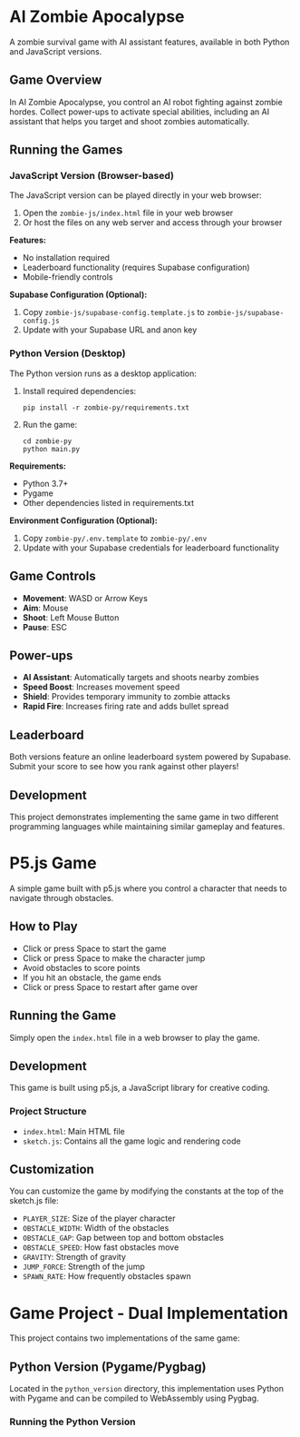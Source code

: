 # AI Zombie Apocalypse

A zombie survival game with AI assistant features, available in both Python and JavaScript versions.

## Game Overview

In AI Zombie Apocalypse, you control an AI robot fighting against zombie hordes. Collect power-ups to activate special abilities, including an AI assistant that helps you target and shoot zombies automatically.

## Running the Games

### JavaScript Version (Browser-based)

The JavaScript version can be played directly in your web browser:

1. Open the `zombie-js/index.html` file in your web browser
2. Or host the files on any web server and access through your browser

**Features:**
- No installation required
- Leaderboard functionality (requires Supabase configuration)
- Mobile-friendly controls

**Supabase Configuration (Optional):**
1. Copy `zombie-js/supabase-config.template.js` to `zombie-js/supabase-config.js`
2. Update with your Supabase URL and anon key

### Python Version (Desktop)

The Python version runs as a desktop application:

1. Install required dependencies:
   ```
   pip install -r zombie-py/requirements.txt
   ```

2. Run the game:
   ```
   cd zombie-py
   python main.py
   ```

**Requirements:**
- Python 3.7+
- Pygame
- Other dependencies listed in requirements.txt

**Environment Configuration (Optional):**
1. Copy `zombie-py/.env.template` to `zombie-py/.env`
2. Update with your Supabase credentials for leaderboard functionality

## Game Controls

- **Movement**: WASD or Arrow Keys
- **Aim**: Mouse
- **Shoot**: Left Mouse Button
- **Pause**: ESC

## Power-ups

- **AI Assistant**: Automatically targets and shoots nearby zombies
- **Speed Boost**: Increases movement speed
- **Shield**: Provides temporary immunity to zombie attacks
- **Rapid Fire**: Increases firing rate and adds bullet spread

## Leaderboard

Both versions feature an online leaderboard system powered by Supabase. Submit your score to see how you rank against other players!

## Development

This project demonstrates implementing the same game in two different programming languages while maintaining similar gameplay and features.

# P5.js Game

A simple game built with p5.js where you control a character that needs to navigate through obstacles.

## How to Play

- Click or press Space to start the game
- Click or press Space to make the character jump
- Avoid obstacles to score points
- If you hit an obstacle, the game ends
- Click or press Space to restart after game over

## Running the Game

Simply open the `index.html` file in a web browser to play the game.

## Development

This game is built using p5.js, a JavaScript library for creative coding.

### Project Structure

- `index.html`: Main HTML file
- `sketch.js`: Contains all the game logic and rendering code

## Customization

You can customize the game by modifying the constants at the top of the sketch.js file:

- `PLAYER_SIZE`: Size of the player character
- `OBSTACLE_WIDTH`: Width of the obstacles
- `OBSTACLE_GAP`: Gap between top and bottom obstacles
- `OBSTACLE_SPEED`: How fast obstacles move
- `GRAVITY`: Strength of gravity
- `JUMP_FORCE`: Strength of the jump
- `SPAWN_RATE`: How frequently obstacles spawn

# Game Project - Dual Implementation

This project contains two implementations of the same game:

## Python Version (Pygame/Pygbag)

Located in the `python_version` directory, this implementation uses Python with Pygame and can be compiled to WebAssembly using Pygbag.

### Running the Python Version
